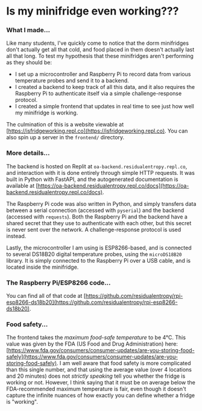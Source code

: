 # Is my minifridge even working???

### What I made...

Like many students, I've quickly come to notice that the dorm minifridges don't actually get all that cold, and food placed in them doesn't actually last all that long. To test my hypothesis that these minifridges aren't performing as they should be:
* I set up a microcontroller and Raspberry Pi to record data from various temperature probes and send it to a backend. 
* I created a backend to keep track of all this data, and it also requires the Raspberry Pi to authenticate itself via a simple challenge-response protocol. 
* I created a simple frontend that updates in real time to see just how well my minifridge is working. 

The culmination of this is a website viewable at [https://isfridgeworking.repl.co](https://isfridgeworking.repl.co). You can also spin up a server in the `frontend/` directory. 

### More details...

The backend is hosted on Replit at `oa-backend.residualentropy.repl.co`, and interaction with it is done entirely through simple HTTP requests. It was built in Python with FastAPI, and the autogenerated documentation is available at [https://oa-backend.residualentropy.repl.co/docs](https://oa-backend.residualentropy.repl.co/docs). 

The Raspberry Pi code was also written in Python, and simply transfers data between a serial connection (accessed with `pyserial`) and the backend (accessed with `requests`). Both the Raspberry Pi and the backend have a shared secret that they use to authenticate with each other, but this secret is never sent over the network. A challenge-response protocol is used instead. 

Lastly, the microcontroller I am using is ESP8266-based, and is connected to several DS18B20 digital temperature probes, using the `microDS18B20` library. It is simply connected to the Raspberry Pi over a USB cable, and is located inside the minifridge. 

### The Raspberry Pi/ESP8266 code...

You can find all of that code at [https://github.com/residualentropy/rpi-esp8266-ds18b20](https://github.com/residualentropy/rpi-esp8266-ds18b20). 

### Food safety...

The frontend takes the *maximum food-safe temperature* to be 4°C. This value was given by the FDA (US Food and Drug Administration) here: [https://www.fda.gov/consumers/consumer-updates/are-you-storing-food-safely](https://www.fda.gov/consumers/consumer-updates/are-you-storing-food-safely). I am well aware that food safety is more complicated than this single number, and that using the average value (over 4 locations and 20 minutes) does not *strictly speaking* tell you whether the fridge is working or not. However, I think saying that it must be on average below the FDA-recommended maximum temperature is fair, even though it doesn't capture the infinite nuances of how exactly you can define whether a fridge is "working". 

